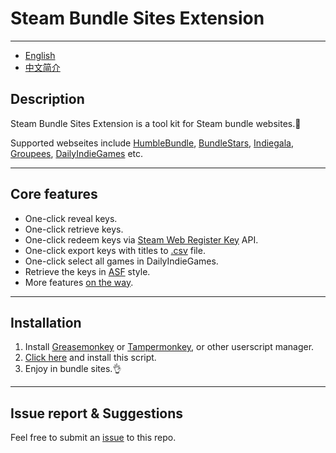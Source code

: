 # Steam Bundle Sites Extension

---

- [English](https://github.com/clancy-chao/Steam-Bundle-Sites-Extension/blob/master/README.md)
- [中文简介](https://github.com/clancy-chao/Steam-Bundle-Sites-Extension/blob/master/README_zh-CN.md)

## Description

Steam Bundle Sites Extension is a tool kit for Steam bundle websites.🔧

Supported webseites include [HumbleBundle](https://www.humblebundle.com), [BundleStars](https://www.bundlestars.com), [Indiegala](https://www.indiegala.com/), [Groupees](https://groupees.com/), [DailyIndieGames](http://www.dailyindiegame.com/) etc.

---

## Core features

- One-click reveal keys.
- One-click retrieve keys.
- One-click redeem keys via [Steam Web Register Key](https://store.steampowered.com/account/registerkey) API.
- One-click export keys with titles to [.csv](https://en.wikipedia.org/wiki/Comma-separated_values) file.
- One-click select all games in DailyIndieGames.
- Retrieve the keys in [ASF](https://github.com/JustArchi/ArchiSteamFarm) style.
- More features [on the way](https://github.com/clancy-chao/Steam-Bundle-Sites-Extension/issues/2).

---

## Installation

1. Install [Greasemonkey](http://www.greasespot.net/) or [Tampermonkey](https://tampermonkey.net/), or other userscript manager.
1. [Click here](https://github.com/clancy-chao/Steam-Bundle-Sites-Extension/raw/master/SBSE.user.js) and install this script.
1. Enjoy in bundle sites.👌

---

## Issue report & Suggestions

Feel free to submit an [issue](https://github.com/clancy-chao/Steam-Bundle-Sites-Extension/issues) to this repo.
